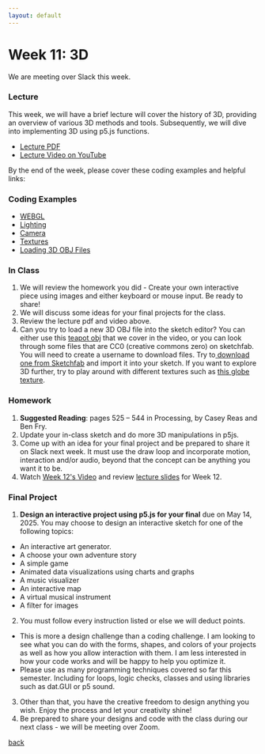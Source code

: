 ```yaml
---
layout: default
---
```


# Week 11: 3D

We are meeting over Slack this week.

### Lecture
This week, we will have a brief lecture will cover the history of 3D, providing an overview of various 3D methods and tools. Subsequently, we will dive into implementing 3D using p5.js functions.

- [Lecture PDF](https://teaching-files.s3.us-east-2.amazonaws.com/creativecoding/lectures/creativecoding_week11.pdf)
- [Lecture Video on YouTube](https://youtu.be/QUzYU7TF8CY)

By the end of the week, please cover these coding examples and helpful links:

### Coding Examples

- [WEBGL](https://editor.p5js.org/dannewoo/sketches/euf3wAO2O)
- [Lighting](https://editor.p5js.org/dannewoo/sketches/ei3bX8vrq)
- [Camera](https://editor.p5js.org/dannewoo/sketches/Nl7D00EG8D)
- [Textures](https://editor.p5js.org/dannewoo/sketches/SRUQA2tGo)
- [Loading 3D OBJ Files](https://editor.p5js.org/dannewoo/sketches/J3nWAtsbi)
  
### In Class
1. We will review the homework you did - Create your own interactive piece using images and either keyboard or mouse input. Be ready to share!
2. We will discuss some ideas for your final projects for the class.
3. Review the lecture pdf and video above.
4. Can you try to load a new 3D OBJ file into the sketch editor? You can either use this [teapot obj](https://teaching-files.s3.us-east-2.amazonaws.com/creativecoding/lectures/teapot.obj.zip) that we cover in the video, or you can look through some files that are CC0 (creative commons zero) on sketchfab. You will need to create a username to download files. Try to[ download one from Sketchfab](https://sketchfab.com/3d-models?features=downloadable&licenses=7c23a1ba438d4306920229c12afcb5f9&sort_by=-likeCount&cursor=cD00MTM%3D) and import it into your sketch. If you want to explore 3D further, try to play around with different textures such as [this globe texture](http://creativecoding.danne.design/wp-content/uploads/sites/9/2020/04/world32k.jpg).

### Homework 

1. **Suggested Reading**: pages 525 – 544 in Processing, by Casey Reas and Ben Fry.
2. Update your in-class sketch and do more 3D manipulations in p5js.
3. Come up with an idea for your final project and be prepared to share it on Slack next week. It must use the draw loop and incorporate motion, interaction and/or audio, beyond that the concept can be anything you want it to be.
5. Watch [Week 12's Video](https://youtu.be/Iep6ZWtf4o8?si=ahyCi3-_mmRIYBFe) and review [lecture slides](https://teaching-files.s3.us-east-2.amazonaws.com/creativecoding/lectures/creativecoding_week12.pdf) for Week 12.

### Final Project ###

1. **Design an interactive project using p5.js for your final** due on May 14, 2025. You may choose to design an interactive sketch for one of the following topics:
- An interactive art generator.
- A choose your own adventure story
- A simple game
- Animated data visualizations using charts and graphs
- A music visualizer
- An interactive map
- A virtual musical instrument
- A filter for images

2. You must follow every instruction listed or else we will deduct points.
- This is more a design challenge than a coding challenge. I am looking to see what you can do with the forms, shapes, and colors of your projects as well as how you allow interaction with them. I am less interested in how your code works and will be happy to help you optimize it.
- Please use as many programming techniques covered so far this semester. Including for loops, logic checks, classes and using libraries such as dat.GUI or p5 sound.

3. Other than that, you have the creative freedom to design anything you wish. Enjoy the process and let your creativity shine!
4. Be prepared to share your designs and code with the class during our next class - we will be meeting over Zoom.

[back](./)
